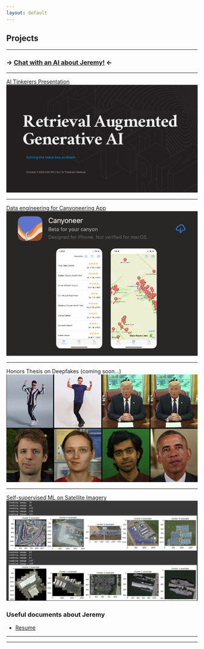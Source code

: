 ```yaml
---
layout: default
---
```


## Projects

---

### -> [Chat with an AI about Jeremy!](/chatbot) <-

---

[AI Tinkerers Presentation](/pdf/Retrieval%20Augmented%20Generative%20AI.pdf)
<img src="images/rag_presentation.png?raw=true"/>

---

[Data engineering for Canyoneering App](https://github.com/bricepollock/canyoneer)
<img src="images/canyoneer.png?raw=true">

---

Honors Thesis on Deepfakes (coming soon...)
<img src="images/deepfakes.jpeg?raw=true">

---

[Self-supervised ML on Satellite Imagery](/pdf/SimCLR%20application%20to%20Satellite%20Imagery.pdf)
<img src="images/ssl_ml_satellite.png">

### Useful documents about Jeremy

- [Resume](/pdf/Jeremy%20Mumford%20Resume%202023%20Oct%20copy.pdf)

---

---
